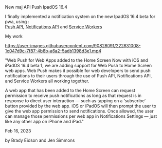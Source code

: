 New maj API Push IpadOS 16.4 

I finally implemented a notification system on the new IpadOS 16.4 beta for pwa, using : <br> <a href="https://developer.mozilla.org/en-US/docs/Web/API/Push_API">Push API</a>, <a href="https://developer.mozilla.org/en-US/docs/Web/API/Notifications_API">Notifications API</a> and <a href="https://developer.mozilla.org/en-US/docs/Web/API/Service_Worker_API">Service Workers</a>

My work

https://user-images.githubusercontent.com/90828091/222831008-1c047d9c-7f87-4b8b-a6a2-5adb1398d3e1.mp4

"Web Push for Web Apps added to the Home Screen
Now with iOS and iPadOS 16.4 beta 1, we are adding support for Web Push to Home Screen web apps. Web Push makes it possible for web developers to send push notifications to their users through the use of Push API, Notifications API, and Service Workers all working together.

A web app that has been added to the Home Screen can request permission to receive push notifications as long as that request is in response to direct user interaction — such as tapping on a ‘subscribe’ button provided by the web app. iOS or iPadOS will then prompt the user to give the web app permission to send notifications. Once allowed, the user can manage those permissions per web app in Notifications Settings — just like any other app on iPhone and iPad."


Feb 16, 2023

by Brady Eidson and Jen Simmons

